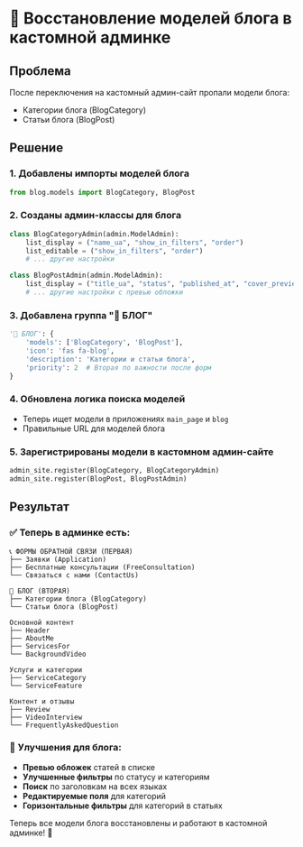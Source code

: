 # 📝 Восстановление моделей блога в кастомной админке

## Проблема
После переключения на кастомный админ-сайт пропали модели блога:
- Категории блога (BlogCategory)
- Статьи блога (BlogPost)

## Решение

### 1. **Добавлены импорты моделей блога**
```python
from blog.models import BlogCategory, BlogPost
```

### 2. **Созданы админ-классы для блога**
```python
class BlogCategoryAdmin(admin.ModelAdmin):
    list_display = ("name_ua", "show_in_filters", "order")
    list_editable = ("show_in_filters", "order")
    # ... другие настройки

class BlogPostAdmin(admin.ModelAdmin):
    list_display = ("title_ua", "status", "published_at", "cover_preview")
    # ... другие настройки с превью обложки
```

### 3. **Добавлена группа "📝 БЛОГ"**
```python
'📝 БЛОГ': {
    'models': ['BlogCategory', 'BlogPost'],
    'icon': 'fas fa-blog',
    'description': 'Категории и статьи блога',
    'priority': 2  # Вторая по важности после форм
}
```

### 4. **Обновлена логика поиска моделей**
- Теперь ищет модели в приложениях `main_page` и `blog`
- Правильные URL для моделей блога

### 5. **Зарегистрированы модели в кастомном админ-сайте**
```python
admin_site.register(BlogCategory, BlogCategoryAdmin)
admin_site.register(BlogPost, BlogPostAdmin)
```

## Результат

### ✅ **Теперь в админке есть:**
```
📞 ФОРМЫ ОБРАТНОЙ СВЯЗИ (ПЕРВАЯ)
├── Заявки (Application)
├── Бесплатные консультации (FreeConsultation)
└── Связаться с нами (ContactUs)

📝 БЛОГ (ВТОРАЯ)
├── Категории блога (BlogCategory)
└── Статьи блога (BlogPost)

Основной контент
├── Header
├── AboutMe
├── ServicesFor
└── BackgroundVideo

Услуги и категории
├── ServiceCategory
└── ServiceFeature

Контент и отзывы
├── Review
├── VideoInterview
└── FrequentlyAskedQuestion
```

### 🎯 **Улучшения для блога:**
- **Превью обложек** статей в списке
- **Улучшенные фильтры** по статусу и категориям
- **Поиск** по заголовкам на всех языках
- **Редактируемые поля** для категорий
- **Горизонтальные фильтры** для категорий в статьях

Теперь все модели блога восстановлены и работают в кастомной админке! 🎉
